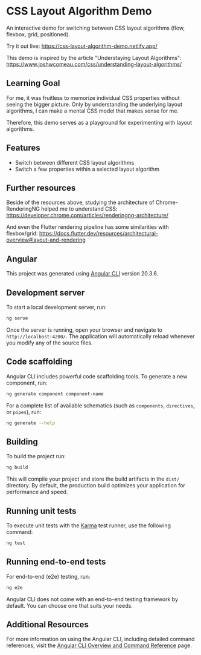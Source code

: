 # CSS Layout Algorithm Demo

An interactive demo for switching between CSS layout algorithms (flow, flexbox, grid, positioned).

Try it out live: https://css-layout-algorithm-demo.netlify.app/

This demo is inspired by the article "Understaying Layout Algorithms": https://www.joshwcomeau.com/css/understanding-layout-algorithms/

## Learning Goal

For me, it was fruitless to memorize individual CSS properties without seeing the bigger picture.
Only by understanding the underlying layout algorithms, I can make a mental CSS model that makes sense for me.

Therefore, this demo serves as a playground for experimenting with layout algorithms.

## Features

- Switch between different CSS layout algorithms
- Switch a few properties within a selected layout algorithm

## Further resources

Beside of the resources above, studying the architecture of Chrome-RenderingNG helped me to understand CSS: https://developer.chrome.com/articles/renderingng-architecture/

And even the Flutter rendering pipeline has some similarities with flexbox/grid: https://docs.flutter.dev/resources/architectural-overview#layout-and-rendering

## Angular

This project was generated using [Angular CLI](https://github.com/angular/angular-cli) version 20.3.6.

## Development server

To start a local development server, run:

```bash
ng serve
```

Once the server is running, open your browser and navigate to `http://localhost:4200/`. The application will automatically reload whenever you modify any of the source files.

## Code scaffolding

Angular CLI includes powerful code scaffolding tools. To generate a new component, run:

```bash
ng generate component component-name
```

For a complete list of available schematics (such as `components`, `directives`, or `pipes`), run:

```bash
ng generate --help
```

## Building

To build the project run:

```bash
ng build
```

This will compile your project and store the build artifacts in the `dist/` directory. By default, the production build optimizes your application for performance and speed.

## Running unit tests

To execute unit tests with the [Karma](https://karma-runner.github.io) test runner, use the following command:

```bash
ng test
```

## Running end-to-end tests

For end-to-end (e2e) testing, run:

```bash
ng e2e
```

Angular CLI does not come with an end-to-end testing framework by default. You can choose one that suits your needs.

## Additional Resources

For more information on using the Angular CLI, including detailed command references, visit the [Angular CLI Overview and Command Reference](https://angular.dev/tools/cli) page.
